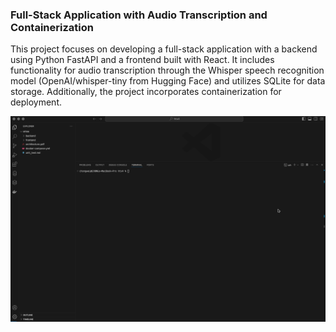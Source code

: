<h3>Full-Stack Application with Audio Transcription and Containerization</h3>
<p>This project focuses on developing a full-stack application with a backend using Python FastAPI and a frontend built with React. It includes functionality for audio transcription through the Whisper speech recognition model (OpenAI/whisper-tiny from Hugging Face) and utilizes SQLite for data storage. Additionally, the project incorporates containerization for deployment.</p>
<img src="audio-transcriptions.gif">

